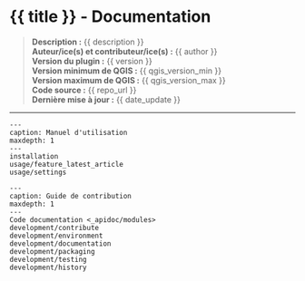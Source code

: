 # {{ title }} - Documentation

> **Description :** {{ description }}  
> **Auteur/ice(s) et contributeur/ice(s) :** {{ author }}  
> **Version du plugin :** {{ version }}  
> **Version minimum de QGIS :** {{ qgis_version_min }}  
> **Version maximum de QGIS :** {{ qgis_version_max }}  
> **Code source :** {{ repo_url }}  
> **Dernière mise à jour :** {{ date_update }}

----

```{toctree}
---
caption: Manuel d'utilisation
maxdepth: 1
---
installation
usage/feature_latest_article
usage/settings
```

```{toctree}
---
caption: Guide de contribution
maxdepth: 1
---
Code documentation <_apidoc/modules>
development/contribute
development/environment
development/documentation
development/packaging
development/testing
development/history
```

